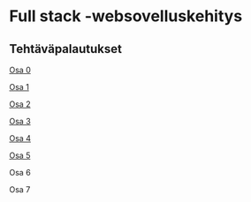 # Full stack -websovelluskehitys

## Tehtäväpalautukset
[Osa 0](https://github.com/viltas/fullstack-course/tree/master/osa0)

[Osa 1](https://github.com/viltas/fullstack-course/tree/master/osa1)

[Osa 2](https://github.com/viltas/fullstack-course/tree/master/osa2)

[Osa 3](https://github.com/viltas/fullstack-osa3/)

[Osa 4](https://github.com/viltas/fullstack-course/tree/master/osa4)

[Osa 5](https://github.com/viltas/fullstack-course/tree/master/osa5)

Osa 6

Osa 7

